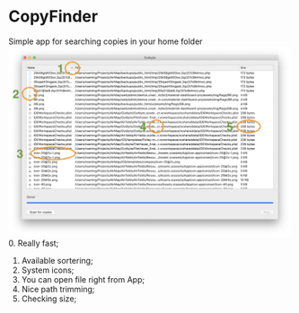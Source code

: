 # CopyFinder
Simple app for searching copies in your home folder
![CopyFinder UI](https://raw.githubusercontent.com/VolodymyrPavliukevych/CopyFinder/master/README@2x.png)
0. Really fast;
1. Available sortering;
2. System icons;
3. You can open file right from App;
4. Nice path trimming;
5. Checking size;